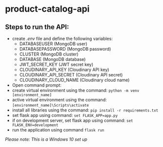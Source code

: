 # product-catalog-api

## Steps to run the API:
- create _.env_ file and define the following variables:
  - DATABASEUSER (MongoDB user)
  - DATABASEPASSWORD (MongoDB password)
  - CLUSTER (MongoDB cluster)
  - DATABASE (MongoDB database)
  - JWT_SECRET_KEY (JWT secret key)
  - CLOUDINARY_API_KEY (Cloudinary API key)
  - CLOUDINARY_API_SECRET (Cloudinary API secret)
  - CLOUDINARY_CLOUD_NAME (Cloudinary cloud name)
- Open command prompt:
- create virtual environment using the command: `python -m venv [environment_name]`
- active virtual environment using the command: `[environment_name]\Scripts\activate`
- install all libraries using the command: `pip install -r requirements.txt`
- set flask app using command: `set FLASK_APP=app.py`
- if on development server, set flask app using command: `set FLASK_ENV=development`
- run the application using command `flask run`

_Please note: This is a Windows 10 set up_
